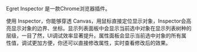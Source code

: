 
Egret Inspector 是一款Chrome浏览器插件。

使用 Inspector，你能够穿透 Canvas，用鼠标直接定位显示对象，Inspector会高亮显示对象的边界、坐标。显示列表面板中会显示当前选中对象在显示列表树种的层级，一目了然，UI调试效率显著提升。属性面板会显示当前选中对象的所有属性值，调试更加方便，你还可以直接修改属性，实时查看修改后的效果。